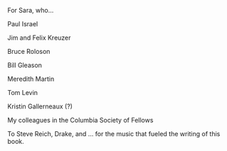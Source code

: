 For Sara, who…

Paul Israel

Jim and Felix Kreuzer

Bruce Roloson

Bill Gleason

Meredith Martin

Tom Levin

Kristin Gallerneaux (?)

My colleagues in the Columbia Society of Fellows

To Steve Reich, Drake, and … for the music that fueled the writing of this book.